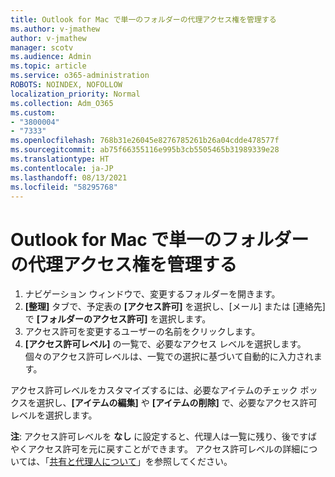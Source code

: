 ```yaml
---
title: Outlook for Mac で単一のフォルダーの代理アクセス権を管理する
ms.author: v-jmathew
author: v-jmathew
manager: scotv
ms.audience: Admin
ms.topic: article
ms.service: o365-administration
ROBOTS: NOINDEX, NOFOLLOW
localization_priority: Normal
ms.collection: Adm_O365
ms.custom:
- "3800004"
- "7333"
ms.openlocfilehash: 768b31e26045e8276785261b26a04cdde478577f
ms.sourcegitcommit: ab75f66355116e995b3cb5505465b31989339e28
ms.translationtype: HT
ms.contentlocale: ja-JP
ms.lasthandoff: 08/13/2021
ms.locfileid: "58295768"
---
```

# <a name="manage-delegate-permissions-for-a-single-folder-in-outlook-for-mac"></a>Outlook for Mac で単一のフォルダーの代理アクセス権を管理する

1. ナビゲーション ウィンドウで、変更するフォルダーを開きます。
2. **[整理]** タブで、予定表の **[アクセス許可]** を選択し、[メール] または [連絡先] で **[フォルダーのアクセス許可]** を選択します。
3. アクセス許可を変更するユーザーの名前をクリックします。
4. **[アクセス許可レベル]** の一覧で、必要なアクセス レベルを選択します。 個々のアクセス許可レベルは、一覧での選択に基づいて自動的に入力されます。

アクセス許可レベルをカスタマイズするには、必要なアイテムのチェック ボックスを選択し、**[アイテムの編集]** や **[アイテムの削除]** で、必要なアクセス許可レベルを選択します。

**注**: アクセス許可レベルを **なし** に設定すると、代理人は一覧に残り、後ですばやくアクセス許可を元に戻すことができます。 アクセス許可レベルの詳細については、「[共有と代理人について](https://support.microsoft.com/office/options-for-sharing-and-delegating-folders-in-outlook-for-mac-480d8054-68ce-4150-ba1e-b9b7f2fc4ce5)」を参照してください。
